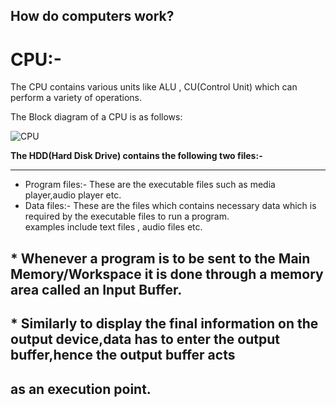 ## How do computers work?
# CPU:-

The CPU contains various units like ALU , CU(Control Unit) which can perform a variety of operations.

The Block diagram of a CPU is as follows:


![CPU](https://github.com/user-attachments/assets/050e8880-c9f7-4924-b53d-1edbbaa04de7)

**The HDD(Hard Disk Drive) contains the following two files:-**
***
* Program files:- These are the executable files such as media player,audio player etc.
* Data files:- These are the files which contains necessary data which is required by the executable files to run a program. <br/>
examples include text files , audio files etc. <br/>

## * Whenever a program is to be sent to the Main Memory/Workspace it is done through a memory area called an **Input Buffer**.
## * Similarly to display the final information on the output device,data has to enter the output buffer,hence the output buffer acts <br/>
## as an execution point.





  












